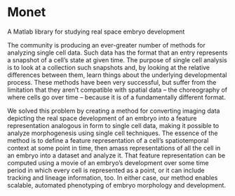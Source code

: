 # Monet
A Matlab library for studying real space embryo development

The community is producing an ever-greater number of methods for analyzing single cell data. Such data has the format that an entry represents a snapshot of a cell’s state at given time. The purpose of single cell analysis is to look at a collection such snapshots and, by looking at the relative differences between them, learn things about the underlying developmental process. These methods have been very successful, but suffer from the limitation that they aren’t compatible with spatial data – the choreography of where cells go over time – because it is of a fundamentally different format.

We solved this problem by creating a method for converting imaging data depicting the real space development of an embryo into a feature representation analogous in form to single cell data, making it possible to analyze morphogenesis using single cell techniques. The essence of the method is to define a feature representation of a cell’s spatiotemporal context at some point in time, then amass representations of all the cell in an embryo into a dataset and analyze it. That feature representation can be computed using a movie of an embryo’s development over some time period in which every cell is represented as a point, or it can include tracking and lineage information, too. In either case, our method enables scalable, automated phenotyping of embryo morphology and development.  


